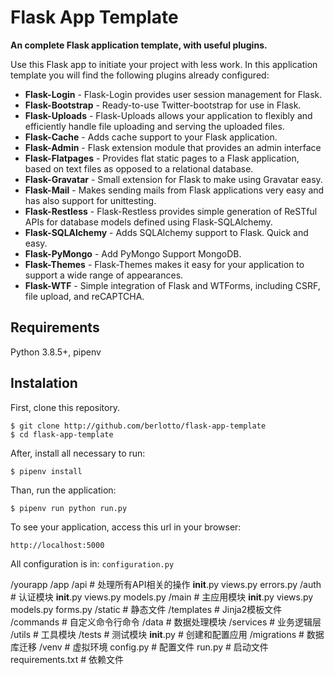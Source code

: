 # Flask App Template

**An complete Flask application template, with useful plugins.**

Use this Flask app to initiate your project with less work. In this application  template you will find the following plugins already configured:

* **Flask-Login** - Flask-Login provides user session management for Flask.
* **Flask-Bootstrap** - Ready-to-use Twitter-bootstrap for use in Flask.
* **Flask-Uploads** - Flask-Uploads allows your application to flexibly and efficiently handle file uploading and serving the uploaded files.
* **Flask-Cache** - Adds cache support to your Flask application.
* **Flask-Admin** - Flask extension module that provides an admin interface
* **Flask-Flatpages** - Provides flat static pages to a Flask application, based on text files as opposed to a relational database.
* **Flask-Gravatar** - Small extension for Flask to make using Gravatar easy.
* **Flask-Mail** - Makes sending mails from Flask applications very easy and has also support for unittesting.
* **Flask-Restless** - Flask-Restless provides simple generation of ReSTful APIs for database models defined using Flask-SQLAlchemy.
* **Flask-SQLAlchemy** - Adds SQLAlchemy support to Flask. Quick and easy.
* **Flask-PyMongo** - Add PyMongo Support MongoDB.
* **Flask-Themes** - Flask-Themes makes it easy for your application to support a wide range of appearances.
* **Flask-WTF** - Simple integration of Flask and WTForms, including CSRF, file upload, and reCAPTCHA.

## Requirements

Python 3.8.5+, pipenv

## Instalation

First, clone this repository.

    $ git clone http://github.com/berlotto/flask-app-template
    $ cd flask-app-template

After, install all necessary to run:

    $ pipenv install

Than, run the application:

	$ pipenv run python run.py

To see your application, access this url in your browser: 

	http://localhost:5000

All configuration is in: `configuration.py`



/yourapp
    /app
        /api             # 处理所有API相关的操作
            __init__.py
            views.py
            errors.py
        /auth            # 认证模块
            __init__.py
            views.py
            models.py
        /main            # 主应用模块
            __init__.py
            views.py
            models.py
            forms.py
        /static          # 静态文件
        /templates       # Jinja2模板文件
        /commands        # 自定义命令行命令
        /data            # 数据处理模块
        /services        # 业务逻辑层
        /utils           # 工具模块
        /tests           # 测试模块
        __init__.py      # 创建和配置应用
    /migrations         # 数据库迁移
    /venv               # 虚拟环境
    config.py           # 配置文件
    run.py              # 启动文件
    requirements.txt    # 依赖文件
